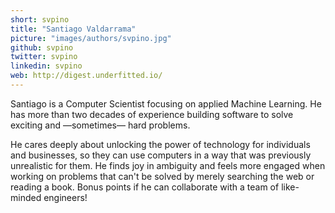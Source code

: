 ```yaml
---
short: svpino
title: "Santiago Valdarrama"
picture: "images/authors/svpino.jpg"
github: svpino
twitter: svpino
linkedin: svpino
web: http://digest.underfitted.io/
---
```


Santiago is a Computer Scientist focusing on applied Machine Learning.
He has more than two decades of experience building software to solve exciting and —sometimes— hard problems.

He cares deeply about unlocking the power of technology for individuals and businesses,
so they can use computers in a way that was previously unrealistic for them.
He finds joy in ambiguity and feels more engaged when working on problems that
can't be solved by merely searching the web or reading a book.
Bonus points if he can collaborate with a team of like-minded engineers!